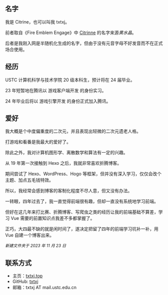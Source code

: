 <div style="max-width:70ch; margin:auto; padding: 1em 0">

## 名字

我是 Citrine，也可以叫我 txtxj。

前者取自《Fire Emblem Engage》中 [Citrinne](https://fireemblem.fandom.com/wiki/Citrinne) 的名字来源*黄水晶*。

后者是我刚入网是半随机化生成的名字，但由于没有元音字母不好发音而不在正式场合使用。

## 经历

USTC 计算机科学与技术学院 20 级本科生，预计将在 24 届毕业。

23 年短暂地在腾讯以 游戏客户端开发 的身份实习。

24 年毕业后将以 游戏引擎开发 的身份正式加入腾讯。

## 爱好

我大概是个中度偏重度的二次元，并且表现出轻微的二次元遗老人格。

打游戏和看番是我最大的爱好了。

除此之外，我对计算机图形学、离散数学和算法有一定的兴趣。


从 19 年第一次接触到 Hexo 之后，我就非常喜欢折腾博客。

期间尝试了 Hexo、WordPress、Hogo 等框架，但并没有深入学习，仅仅会改个主题、加点五毛钱特效。

所以，我经常会感到博客的客制化程度不尽人意，但又没有办法。

一转眼，四年过去了，我一直觉得前端很有趣，但却一直没有系统地学习前端。

但好在这几年来打比赛、折腾博客、写爬虫之类的经历让我的前端基础不算差，学习 Vue 需要的前置知识点我差不多都掌握了。

正巧，大四最不缺的就是闲时间了，遂决定把留了四年的前端学习坑补一补，用 Vue 自建一个博客出来。

*<n-divider title-placement="right" style="font-size: 0.8rem">新建文件夹于 2023 年 11 月 23 日</n-divider>*

## 联系方式

- 主页：[txtxj.top](https://txtxj.top)
- GitHub: [txtxj](https://github.com/txtxj)
- 邮箱：txtxj AT mail.ustc.edu.cn

</div>
